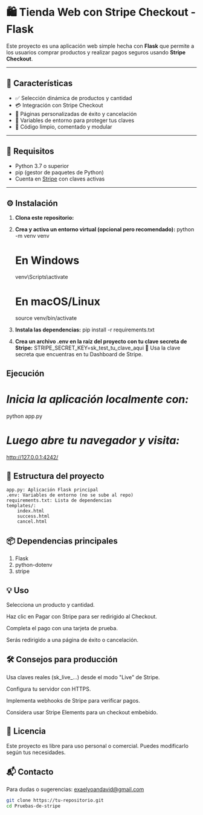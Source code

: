 # 🛍️ Tienda Web con Stripe Checkout - Flask

Este proyecto es una aplicación web simple hecha con **Flask** que permite a los usuarios comprar productos y realizar pagos seguros usando **Stripe Checkout**.

---

## 🚀 Características

- ✅ Selección dinámica de productos y cantidad  
- 💳 Integración con Stripe Checkout  
- 🎯 Páginas personalizadas de éxito y cancelación  
- 🔐 Variables de entorno para proteger tus claves  
- 🧼 Código limpio, comentado y modular  

---

## 🧰 Requisitos

- Python 3.7 o superior  
- pip (gestor de paquetes de Python)  
- Cuenta en [Stripe](https://dashboard.stripe.com/register) con claves activas  

---

## ⚙️ Instalación

1. **Clona este repositorio:**
2. **Crea y activa un entorno virtual (opcional pero recomendado):**
    python -m venv venv
    
    # En Windows
    venv\Scripts\activate
    
    # En macOS/Linux
    source venv/bin/activate
3. **Instala las dependencias:**
   pip install -r requirements.txt
4. **Crea un archivo .env en la raíz del proyecto con tu clave secreta de Stripe:**
   STRIPE_SECRET_KEY=sk_test_tu_clave_aqui
📝 Usa la clave secreta que encuentras en tu Dashboard de Stripe.

## Ejecución
# *Inicia la aplicación localmente con:*
  python app.py
# *Luego abre tu navegador y visita:*
  http://127.0.0.1:4242/

## 📁 Estructura del proyecto
    app.py: Aplicación Flask principal
    .env: Variables de entorno (no se sube al repo)
    requirements.txt: Lista de dependencias
    templates/:
        index.html
        success.html
        cancel.html

## 📦 Dependencias principales
1. Flask
2. python-dotenv
3. stripe

## 💡 Uso
  Selecciona un producto y cantidad.
  
  Haz clic en Pagar con Stripe para ser redirigido al Checkout.
  
  Completa el pago con una tarjeta de prueba.
  
  Serás redirigido a una página de éxito o cancelación.

## 🛠️ Consejos para producción
  Usa claves reales (sk_live_...) desde el modo "Live" de Stripe.
  
  Configura tu servidor con HTTPS.
  
  Implementa webhooks de Stripe para verificar pagos.
  
  Considera usar Stripe Elements para un checkout embebido.

## 📄 Licencia
  Este proyecto es libre para uso personal o comercial. Puedes modificarlo según tus necesidades.

## 📬 Contacto
  Para dudas o sugerencias: exaelyoandavid@gmail.com
```bash
git clone https://tu-repositorio.git
cd Pruebas-de-stripe
